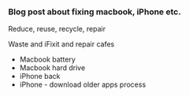### Blog post about fixing macbook, iPhone etc.
Reduce, reuse, recycle, repair

Waste and iFixit and repair cafes
- Macbook battery
- Macbook hard drive
- iPhone back
- iPhone - download older apps process
